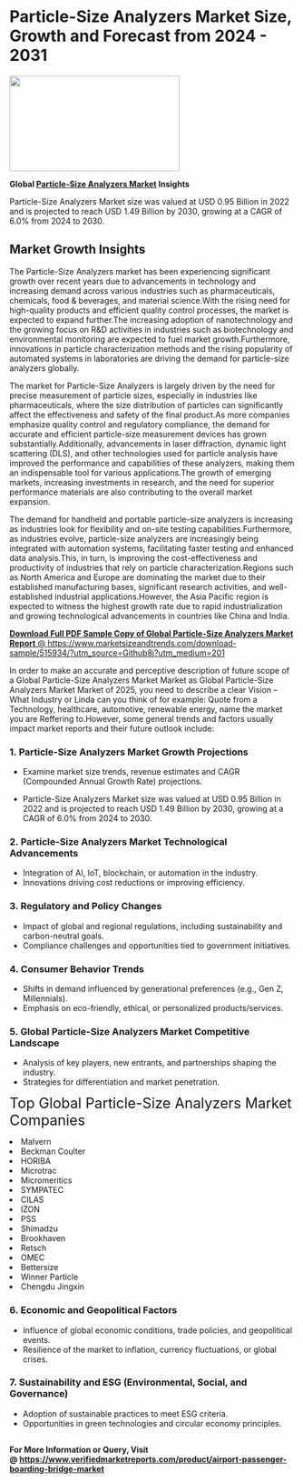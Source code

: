 <H1>Particle-Size Analyzers Market Size, Growth and Forecast from 2024 - 2031</H1><img class="aligncenter size-medium wp-image-584254" src="https://thirdeyenews.in/wp-content/uploads/2024/09/Global-Market-Research-300x168.jpeg" alt="" width="300" height="168" /><p><strong>Global&nbsp;<a href="https://www.marketsizeandtrends.com/download-sample/515934/?utm_source=Github8j?utm_medium=201">Particle-Size Analyzers Market</a> Insights</strong></p><p>Particle-Size Analyzers Market size was valued at USD 0.95 Billion in 2022 and is projected to reach USD 1.49 Billion by 2030, growing at a CAGR of 6.0% from 2024 to 2030.</p><p><h2>Market Growth Insights</h2> <p>The Particle-Size Analyzers market has been experiencing significant growth over recent years due to advancements in technology and increasing demand across various industries such as pharmaceuticals, chemicals, food & beverages, and material science.With the rising need for high-quality products and efficient quality control processes, the market is expected to expand further.The increasing adoption of nanotechnology and the growing focus on R&D activities in industries such as biotechnology and environmental monitoring are expected to fuel market growth.Furthermore, innovations in particle characterization methods and the rising popularity of automated systems in laboratories are driving the demand for particle-size analyzers globally.</p> <p><a href="download-sample-link"></a></p> <p>The market for Particle-Size Analyzers is largely driven by the need for precise measurement of particle sizes, especially in industries like pharmaceuticals, where the size distribution of particles can significantly affect the effectiveness and safety of the final product.As more companies emphasize quality control and regulatory compliance, the demand for accurate and efficient particle-size measurement devices has grown substantially.Additionally, advancements in laser diffraction, dynamic light scattering (DLS), and other technologies used for particle analysis have improved the performance and capabilities of these analyzers, making them an indispensable tool for various applications.The growth of emerging markets, increasing investments in research, and the need for superior performance materials are also contributing to the overall market expansion.<p>The demand for handheld and portable particle-size analyzers is increasing as industries look for flexibility and on-site testing capabilities.Furthermore, as industries evolve, particle-size analyzers are increasingly being integrated with automation systems, facilitating faster testing and enhanced data analysis.This, in turn, is improving the cost-effectiveness and productivity of industries that rely on particle characterization.Regions such as North America and Europe are dominating the market due to their established manufacturing bases, significant research activities, and well-established industrial applications.However, the Asia Pacific region is expected to witness the highest growth rate due to rapid industrialization and growing technological advancements in countries like China and India.</p> <p><a href="get-more-link"></p><p><span class=""><strong>Download Full PDF Sample Copy of Global Particle-Size Analyzers Market Report</strong> @ <a href="https://www.marketsizeandtrends.com/download-sample/515934/?utm_source=Github8j?utm_medium=201" target="_blank">https://www.marketsizeandtrends.com/download-sample/515934/?utm_source=Github8j?utm_medium=201</a></span></p><p>In order to make an accurate and perceptive description of future scope of a Global&nbsp;Particle-Size Analyzers Market Market as Global&nbsp;Particle-Size Analyzers Market Market of 2025, you need to describe a clear Vision &ndash; What Industry or Linda can you think of for example: Quote from a Technology, healthcare, automotive, renewable energy, name the market you are Reffering to.However, some general trends and factors usually impact market reports and their future outlook include:</p><h3>1.&nbsp;<strong>Particle-Size Analyzers Market Growth Projections</strong></h3><ul><li>Examine market size trends, revenue estimates and CAGR (Compounded Annual Growth Rate) projections.</li><li><p>Particle-Size Analyzers Market size was valued at USD 0.95 Billion in 2022 and is projected to reach USD 1.49 Billion by 2030, growing at a CAGR of 6.0% from 2024 to 2030.</p></li></ul><h3>2.&nbsp;<strong>Particle-Size Analyzers Market Technological Advancements</strong></h3><ul><li>Integration of AI, IoT, blockchain, or automation in the industry.</li><li>Innovations driving cost reductions or improving efficiency.</li></ul><h3>3.&nbsp;<strong>Regulatory and Policy Changes</strong></h3><ul><li>Impact of global and regional regulations, including sustainability and carbon-neutral goals.</li><li>Compliance challenges and opportunities tied to government initiatives.</li></ul><h3>4.&nbsp;<strong>Consumer Behavior Trends</strong></h3><ul><li>Shifts in demand influenced by generational preferences (e.g., Gen Z, Millennials).</li><li>Emphasis on eco-friendly, ethical, or personalized products/services.</li></ul><h3>5.&nbsp;<strong>Global Particle-Size Analyzers Market Competitive Landscape</strong></h3><ul><li>Analysis of key players, new entrants, and partnerships shaping the industry.</li><li>Strategies for differentiation and market penetration.</li></ul><p data-pm-slice="1 1 []"><span style="color: inherit; font-family: inherit; font-size: 25px;">Top Global Particle-Size Analyzers Market Companies</span></p><div class="" data-test-id=""><p><li>Malvern</li><li> Beckman Coulter</li><li> HORIBA</li><li> Microtrac</li><li> Micromeritics</li><li> SYMPATEC</li><li> CILAS</li><li> IZON</li><li> PSS</li><li> Shimadzu</li><li> Brookhaven</li><li> Retsch</li><li> OMEC</li><li> Bettersize</li><li> Winner Particle</li><li> Chengdu Jingxin</li></p></div><h3>6.&nbsp;<strong>Economic and Geopolitical Factors</strong></h3><ul><li>Influence of global economic conditions, trade policies, and geopolitical events.</li><li>Resilience of the market to inflation, currency fluctuations, or global crises.</li></ul><h3>7.&nbsp;<strong>Sustainability and ESG (Environmental, Social, and Governance)</strong></h3><ul><li>Adoption of sustainable practices to meet ESG criteria.</li><li>Opportunities in green technologies and circular economy principles.</li></ul><h2><strong style="font-size: 14px;">For More Information or Query, Visit @&nbsp;</strong><a style="background-color: #ffffff; font-size: 14px;" href="https://www.marketsizeandtrends.com/report/particle-size-analyzers-market/" target="_blank">https://www.verifiedmarketreports.com/product/airport-passenger-boarding-bridge-market</a></h2>